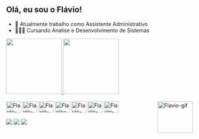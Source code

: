 ## Olá, eu sou o Flávio!

- 💼 Atualmente trabalho como Assistente Administrativo
- 👨🏾‍💻 Cursando Analise e Desenvolvimento de Sistemas

<div style="display: flex; align-items: center;">
  <a href="https://github.com/FlavioADS">
    <img height="150em" src="https://github-readme-stats.vercel.app/api?username=FlavioADS&show_icons=true&theme=tokyonight&include_all_commits=true&count_private=true"/>
    <img height="150em" src="https://github-readme-stats.vercel.app/api/top-langs/?username=FlavioADS&layout=compact&langs_count=16&theme=tokyonight"/>
  </a>
</div>
      
<div style="display: inline_block"><br>
  <img align="center" alt="Flavio-Java" height="30" width="40" src="https://cdn.jsdelivr.net/gh/devicons/devicon@latest/icons/java/java-original.svg" />
  <img align="center" alt="Flavio-SQL" height="30" width="40" src="https://cdn.jsdelivr.net/gh/devicons/devicon@latest/icons/azuresqldatabase/azuresqldatabase-original.svg" />
  <img align="center" alt="Flavio-HTML" height="30" width="40" src="https://cdn.jsdelivr.net/gh/devicons/devicon@latest/icons/html5/html5-original.svg" />
  <img align="center" alt="Flavio=CSS" height="30" width="40" src="https://cdn.jsdelivr.net/gh/devicons/devicon@latest/icons/css3/css3-original.svg" />
  <img align="center" alt="Flavio-JS" height="30" width="40" src="https://cdn.jsdelivr.net/gh/devicons/devicon@latest/icons/javascript/javascript-original.svg" />
  <img align="center" alt="Flavio-TS" height="30" width="40" src="https://cdn.jsdelivr.net/gh/devicons/devicon@latest/icons/typescript/typescript-original.svg" />
  <img align="right" alt="Flavio-gif" height="85" width="95" src="https://media4.giphy.com/media/v1.Y2lkPTc5MGI3NjExYTZ3aTN4eDdvZ3gycGF1bWtpZHZmaGIzYmlkOHF0dXZmbXBvbTI3bCZlcD12MV9pbnRlcm5hbF9naWZfYnlfaWQmY3Q9Zw/l0Iyb2pEevoDThkFW/giphy.gif">
  <img align="center" alt="Flavio-Angular" height="30" width="40" src="https://cdn.jsdelivr.net/gh/devicons/devicon@latest/icons/angular/angular-plain.svg" />
</div>  

<div>
  <br>
  <a href="https://www.linkedin.com/in/flavioads" target"_blank"><img src="https://img.shields.io/badge/LinkedIn-0077B5?style=for-the-badge&logo=linkedin&logoColor=white"/></a>
  <a href="https://www.instagram.com/f_araaujo" target"_blank"><img src="https://img.shields.io/badge/Instagram-E4405F?style=for-the-badge&logo=instagram&logoColor=white"/></a>
  <a href="mailto:flaviodearaujodosanjos1945@gmail.com" target"_blank"><img src="https://img.shields.io/badge/Gmail-D14836?style=for-the-badge&logo=gmail&logoColor=white"/></a>
</div>

